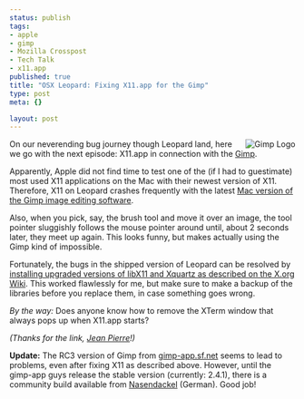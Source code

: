 ```yaml
--- 
status: publish
tags: 
- apple
- gimp
- Mozilla Crosspost
- Tech Talk
- x11.app
published: true
title: "OSX Leopard: Fixing X11.app for the Gimp"
type: post
meta: {}

layout: post
---
```

<img src='http://fredericiana.com/wp-content/uploads/2007/11/gimp.png' alt='Gimp Logo' align="right" class="alignright" />On our neverending bug journey though Leopard land, here we go with the next episode: X11.app in connection with the <a href="http://gimp.org">Gimp</a>.

Apparently, Apple did not find time to test one of the (if I had to guestimate) most used X11 applications on the Mac with their newest version of X11. Therefore, X11 on Leopard crashes frequently with the latest <a href="http://gimp-app.sourceforge.net/">Mac version of the Gimp image editing software</a>.

Also, when you pick, say, the brush tool and move it over an image, the tool pointer sluggishly follows the mouse pointer around until, about 2 seconds later, they meet up again. This looks funny, but makes actually using the Gimp kind of impossible.

Fortunately, the bugs in the shipped version of Leopard can be resolved by <a href="http://www.x.org/wiki/XDarwin">installing upgraded versions of libX11 and Xquartz as described on the X.org Wiki</a>. This worked flawlessly for me, but make sure to make a backup of the libraries before you replace them, in case something goes wrong.

<em>By the way:</em> Does anyone know how to remove the XTerm window that always pops up when X11.app starts?

<em>(Thanks for the link, <a href="http://blog.jeanpierre.de">Jean Pierre</a>!)</em>

<strong>Update:</strong> The RC3 version of Gimp from <a href="http://gimp-app.sf.net">gimp-app.sf.net</a> seems to lead to problems, even after fixing X11 as described above. However, until the gimp-app guys release the stable version (currently: 2.4.1), there is a community build available from <a href="http://www.nasendackel.de/2007/11/11/gimp-241-fur-leopard/">Nasendackel</a> (German). Good job!
